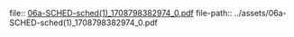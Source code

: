 file:: [06a-SCHED-sched(1)_1708798382974_0.pdf](../assets/06a-SCHED-sched(1)_1708798382974_0.pdf)
file-path:: ../assets/06a-SCHED-sched(1)_1708798382974_0.pdf
